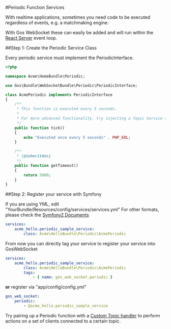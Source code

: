 #Periodic Function Services

With realtime applications, sometimes you need code to be executed regardless of events, e.g. a matchmaking engine.

With Gos WebSocket these can easily be added and will run within the [React Server](http://reactphp.org/) event loop.

##Step 1: Create the Periodic Service Class

Every periodic service must implement the PeriodicInterface.

```php
<?php

namespace Acme\HomeBundle\Periodic;

use Gos\Bundle\WebSocketBundle\Periodic\PeriodicInterface;

class AcmePeriodic implements PeriodicInterface
{
    /**
     * This function is executed every 5 seconds.
     *
     * For more advanced functionality, try injecting a Topic Service to perform actions on your connections every x seconds.
     */
    public function tick()
    {
        echo "Executed once every 5 seconds" . PHP_EOL;
    }

    /**
     * {@inheritdoc}
     */
    public function getTimeout()
    {
        return 5000;
    }
}

```

##Step 2: Register your service with Symfony

If you are using YML, edit "YourBundle/Resources/config/services/services.yml"
For other formats, please check the [Symfony2 Documents](http://symfony.com/doc/master/book/service_container.html)

```yaml
services:
    acme_hello.periodic_sample_service:
        class: Acme\HelloBundle\Periodic\AcmePeriodic
```

From now you can directly tag your service to register your service into GosWebSocket

```yaml
services:
    acme_hello.periodic_sample_service:
        class: Acme\HelloBundle\Periodic\AcmePeriodic
        tags:
            - { name: gos_web_socket.periodic }
```

**or** register via "app/config/config.yml"

```yaml
gos_web_socket:
    periodic:
        - @acme_hello.periodic_sample_service
```

Try pairing up a Periodic function with a [Custom Topic handler](TopicSetup.md) to perform actions on a set of clients connected to a certain topic.
